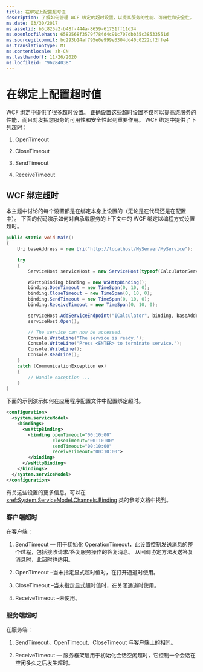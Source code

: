 ```yaml
---
title: 在绑定上配置超时值
description: 了解如何管理 WCF 绑定的超时设置，以提高服务的性能、可用性和安全性。
ms.date: 03/30/2017
ms.assetid: b5c825a2-b48f-444a-8659-61751ff11d34
ms.openlocfilehash: 6582568f3579f784d4c91c707dbb35c38533551d
ms.sourcegitcommit: bc293b14af795e0e999e3304dd40c0222cf2ffe4
ms.translationtype: MT
ms.contentlocale: zh-CN
ms.lasthandoff: 11/26/2020
ms.locfileid: "96284038"
---
```

# <a name="configuring-timeout-values-on-a-binding"></a>在绑定上配置超时值

WCF 绑定中提供了很多超时设置。 正确设置这些超时设置不仅可以提高您服务的性能，而且对发挥您服务的可用性和安全性起到重要作用。 WCF 绑定中提供了下列超时：  
  
1. OpenTimeout  
  
2. CloseTimeout  
  
3. SendTimeout  
  
4. ReceiveTimeout  
  
## <a name="wcf-binding-timeouts"></a>WCF 绑定超时  

 本主题中讨论的每个设置都是在绑定本身上设置的（无论是在代码还是在配置中）。 下面的代码演示如何对自承载服务的上下文中的 WCF 绑定以编程方式设置超时。  
  
```csharp  
public static void Main()
{
    Uri baseAddress = new Uri("http://localhost/MyServer/MyService");

    try
    {
        ServiceHost serviceHost = new ServiceHost(typeof(CalculatorService));

        WSHttpBinding binding = new WSHttpBinding();
        binding.OpenTimeout = new TimeSpan(0, 10, 0);
        binding.CloseTimeout = new TimeSpan(0, 10, 0);
        binding.SendTimeout = new TimeSpan(0, 10, 0);
        binding.ReceiveTimeout = new TimeSpan(0, 10, 0);

        serviceHost.AddServiceEndpoint("ICalculator", binding, baseAddress);
        serviceHost.Open();

        // The service can now be accessed.
        Console.WriteLine("The service is ready.");
        Console.WriteLine("Press <ENTER> to terminate service.");
        Console.WriteLine();
        Console.ReadLine();
    }
    catch (CommunicationException ex)
    {
        // Handle exception ...
    }
}
```  
  
 下面的示例演示如何在应用程序配置文件中配置绑定超时。  
  
```xml  
<configuration>
  <system.serviceModel>
    <bindings>
      <wsHttpBinding>
        <binding openTimeout="00:10:00"
                 closeTimeout="00:10:00"
                 sendTimeout="00:10:00"
                 receiveTimeout="00:10:00">
        </binding>
      </wsHttpBinding>
    </bindings>
  </system.serviceModel>
</configuration>
```  
  
 有关这些设置的更多信息，可以在 <xref:System.ServiceModel.Channels.Binding> 类的参考文档中找到。  
  
### <a name="client-side-timeouts"></a>客户端超时  

 在客户端：  
  
1. SendTimeout — 用于初始化 OperationTimeout，此设置控制发送消息的整个过程，包括接收请求/答复服务操作的答复消息。 从回调协定方法发送答复消息时，此超时也适用。  
  
2. OpenTimeout –当未指定显式超时值时，在打开通道时使用。  
  
3. CloseTimeout –当未指定显式超时值时，在关闭通道时使用。  
  
4. ReceiveTimeout –未使用。  
  
### <a name="service-side-timeouts"></a>服务端超时  

 在服务端：  
  
1. SendTimeout、OpenTimeout、CloseTimeout 与客户端上的相同。  
  
2. ReceiveTimeout — 服务框架层用于初始化会话空闲超时，它控制一个会话在空闲多久之后发生超时。
